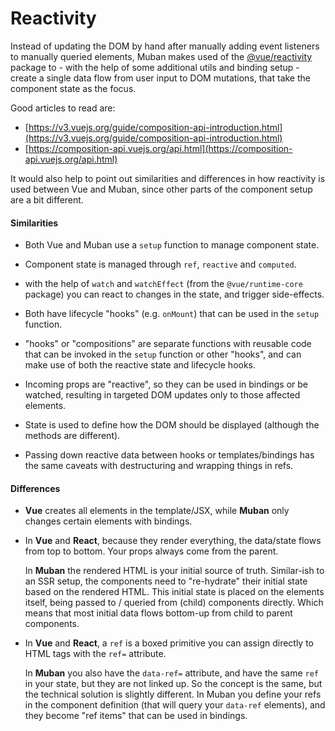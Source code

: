 # Reactivity

Instead of updating the DOM by hand after manually adding event listeners to manually queried
elements, Muban makes used of the [@vue/reactivity]() package to - with the help of some additional
utils and binding setup - create a single data flow from user input to DOM mutations, that take
the component state as the focus.

Good articles to read are:
* [https://v3.vuejs.org/guide/composition-api-introduction.html](https://v3.vuejs.org/guide/composition-api-introduction.html)
* [https://composition-api.vuejs.org/api.html](https://composition-api.vuejs.org/api.html)

It would also help to point out similarities and differences in how reactivity is used between Vue
and Muban, since other parts of the component setup are a bit different.

#### Similarities

* Both Vue and Muban use a `setup` function to manage component state.

* Component state is managed through `ref`, `reactive` and `computed`.

* with the help of `watch` and `watchEffect` (from the `@vue/runtime-core` package) you can react
  to changes in the state, and trigger side-effects.
  
* Both have lifecycle "hooks" (e.g. `onMount`) that can be used in the `setup` function.

* "hooks" or "compositions" are separate functions with reusable code that can be invoked in the
`setup` function or other "hooks", and can make use of both the reactive state and lifecycle hooks.

* Incoming props are "reactive", so they can be used in bindings or be watched, resulting in
 targeted DOM updates only to those affected elements.

* State is used to define how the DOM should be displayed (although the methods are different).

* Passing down reactive data between hooks or templates/bindings has the same caveats with
  destructuring and wrapping things in refs.

#### Differences

* **Vue** creates all elements in the template/JSX, while **Muban** only changes certain elements
  with bindings.
 
* In **Vue** and **React**, because they render everything, the data/state flows from top to
  bottom. Your props always come from the parent.
  
  In **Muban** the rendered HTML is your initial source of truth. Similar-ish to an SSR setup,
  the components need to "re-hydrate" their initial state based on the rendered HTML.
  This initial state is placed on the elements itself, being passed to / queried from (child)
  components directly. Which means that most initial data flows bottom-up from child to parent
  components. 

* In **Vue** and **React**, a `ref` is a boxed primitive you can assign directly to HTML tags with
  the `ref=` attribute.
  
  In **Muban** you also have the `data-ref=` attribute, and have the same `ref` in your state, but
  they are not linked up. So the concept is the same, but the technical solution is slightly
  different. In Muban you define your refs in the component definition (that will query your
  `data-ref` elements), and they become "ref items" that can be used in bindings.
